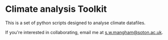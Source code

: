# Climate analysis Toolkit

This is a set of python scripts designed to analyse climate datafiles.

If you're interested in collaborating, email me at s.w.mangham@soton.ac.uk.